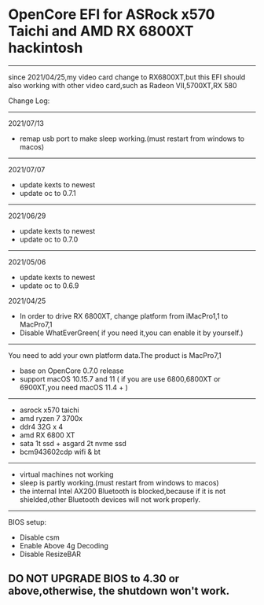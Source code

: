 # OpenCore EFI for ASRock x570 Taichi and AMD RX 6800XT hackintosh

---
since 2021/04/25,my video card change to RX6800XT,but this EFI should also working with other video card,such as Radeon VII,5700XT,RX 580

Change Log:

----
2021/07/13
+ remap usb port to make sleep working.(must restart from windows to macos)
----

2021/07/07
+ update kexts to newest
+ update oc to 0.7.1
----

2021/06/29
+ update kexts to newest
+ update oc to 0.7.0
----

2021/05/06
+ update kexts to newest
+ update oc to 0.6.9

2021/04/25
+ In order to drive RX 6800XT, change platform from iMacPro1,1 to MacPro7,1
+ Disable WhatEverGreen( if you need it,you can enable it by yourself.)
----

You need to add your own platform data.The product is MacPro7,1

+ base on OpenCore 0.7.0 release
+ support macOS 10.15.7 and 11 ( if you are use 6800,6800XT or 6900XT,you need macOS 11.4 + )

----
+ asrock x570 taichi
+ amd ryzen 7 3700x
+ ddr4 32G x 4
+ amd RX 6800 XT
+ sata 1t ssd + asgard 2t nvme ssd
+ bcm943602cdp wifi & bt

----
+ virtual machines not working
+ sleep is partly working.(must restart from windows to macos)
+ the internal Intel AX200 Bluetooth is blocked,because if it is not shielded,other Bluetooth devices will not work properly.

----
BIOS setup:
+ Disable csm
+ Enable Above 4g Decoding
+ Disable ResizeBAR

## DO NOT UPGRADE BIOS to 4.30 or above,otherwise, the shutdown won't work.